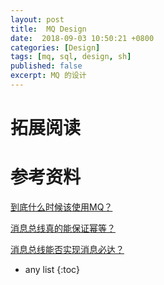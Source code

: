 ```yaml
---
layout: post
title:  MQ Design
date:  2018-09-03 10:50:21 +0800
categories: [Design]
tags: [mq, sql, design, sh]
published: false
excerpt: MQ 的设计
---
```


# 

# 拓展阅读

# 参考资料

[到底什么时候该使用MQ？](https://mp.weixin.qq.com/s/Brd-j3IcljcY7BV01r712Q)

[消息总线真的能保证幂等？](https://mp.weixin.qq.com/s/h74d6LtGB5M8VF0oLrXdCA)

[消息总线能否实现消息必达？](https://mp.weixin.qq.com/s/x9IRp4-1N4otIVBEEIE-og)



* any list
{:toc}